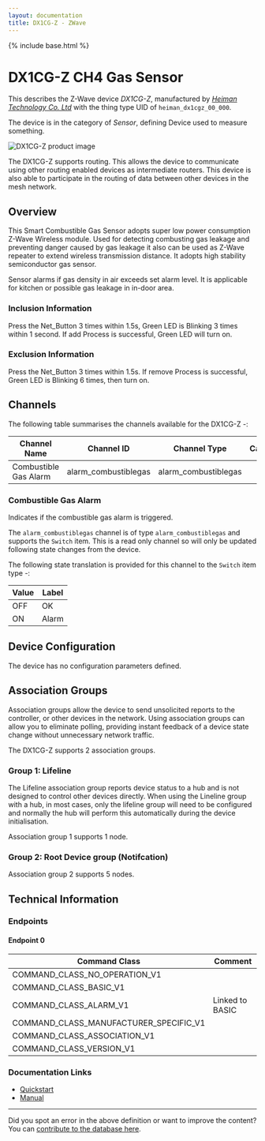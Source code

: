 ```yaml
---
layout: documentation
title: DX1CG-Z - ZWave
---
```


{% include base.html %}

# DX1CG-Z CH4 Gas Sensor
This describes the Z-Wave device *DX1CG-Z*, manufactured by *[Heiman Technology Co. Ltd](http://www.heimantech.com/)* with the thing type UID of ```heiman_dx1cgz_00_000```.

The device is in the category of *Sensor*, defining Device used to measure something.

![DX1CG-Z product image](https://opensmarthouse.org/zwavedatabase/682/image/)


The DX1CG-Z supports routing. This allows the device to communicate using other routing enabled devices as intermediate routers.  This device is also able to participate in the routing of data between other devices in the mesh network.

## Overview

This Smart Combustible Gas Sensor adopts super low power consumption Z-Wave Wireless module. Used for detecting combusting gas leakage and preventing danger caused by gas leakage it also can be used as Z-Wave repeater to extend wireless transmission distance. It adopts high stability semiconductor gas sensor.

Sensor alarms if gas density in air exceeds set alarm level. It is applicable for kitchen or possible gas leakage in in-door area.

### Inclusion Information

Press the Net_Button 3 times within 1.5s, Green LED is Blinking 3 times within 1 second. If add Process is successful, Green LED will turn on.

### Exclusion Information

Press the Net_Button 3 times within 1.5s. If remove Process is successful, Green LED is Blinking 6 times, then turn on.

## Channels

The following table summarises the channels available for the DX1CG-Z -:

| Channel Name | Channel ID | Channel Type | Category | Item Type |
|--------------|------------|--------------|----------|-----------|
| Combustible Gas Alarm | alarm_combustiblegas | alarm_combustiblegas |  | Switch | 

### Combustible Gas Alarm
Indicates if the combustible gas alarm is triggered.

The ```alarm_combustiblegas``` channel is of type ```alarm_combustiblegas``` and supports the ```Switch``` item. This is a read only channel so will only be updated following state changes from the device.

The following state translation is provided for this channel to the ```Switch``` item type -:

| Value | Label     |
|-------|-----------|
| OFF | OK |
| ON | Alarm |



## Device Configuration

The device has no configuration parameters defined.

## Association Groups

Association groups allow the device to send unsolicited reports to the controller, or other devices in the network. Using association groups can allow you to eliminate polling, providing instant feedback of a device state change without unnecessary network traffic.

The DX1CG-Z supports 2 association groups.

### Group 1: Lifeline

The Lifeline association group reports device status to a hub and is not designed to control other devices directly. When using the Lineline group with a hub, in most cases, only the lifeline group will need to be configured and normally the hub will perform this automatically during the device initialisation.

Association group 1 supports 1 node.

### Group 2: Root Device group (Notifcation)


Association group 2 supports 5 nodes.

## Technical Information

### Endpoints

#### Endpoint 0

| Command Class | Comment |
|---------------|---------|
| COMMAND_CLASS_NO_OPERATION_V1| |
| COMMAND_CLASS_BASIC_V1| |
| COMMAND_CLASS_ALARM_V1| Linked to BASIC|
| COMMAND_CLASS_MANUFACTURER_SPECIFIC_V1| |
| COMMAND_CLASS_ASSOCIATION_V1| |
| COMMAND_CLASS_VERSION_V1| |

### Documentation Links

* [Quickstart](https://opensmarthouse.org/zwavedatabase/682/Heiman-Quick-Start.pdf)
* [Manual](https://opensmarthouse.org/zwavedatabase/682/DX1CG-Z-USER-MANUAL.pdf)

---

Did you spot an error in the above definition or want to improve the content?
You can [contribute to the database here](https://opensmarthouse.org/zwavedatabase/682).

